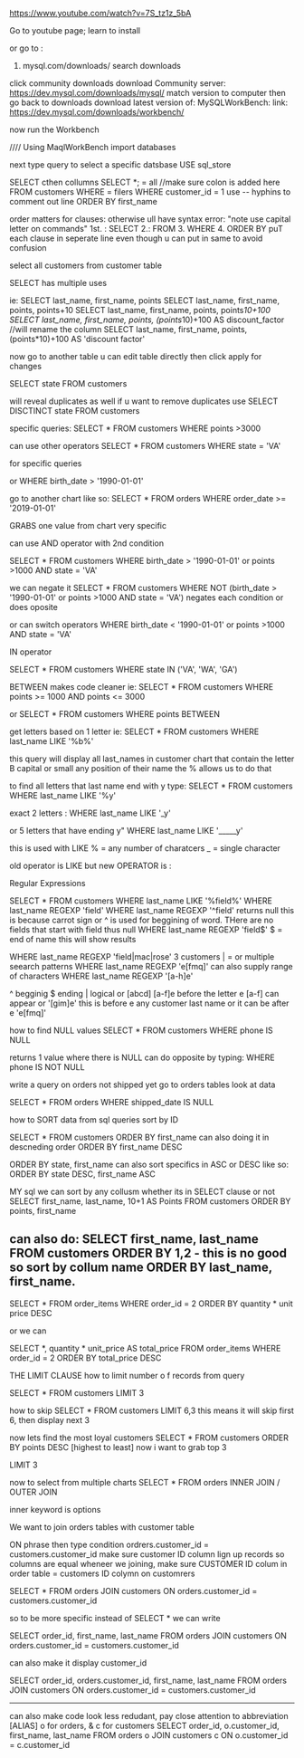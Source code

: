 https://www.youtube.com/watch?v=7S_tz1z_5bA

Go to youtube page; learn to install

or go to :
1. mysql.com/downloads/
search downloads 

click community downloads
download Community server:
https://dev.mysql.com/downloads/mysql/
match version to computer
then go back to downloads
download latest version of:
MySQLWorkBench:
link: https://dev.mysql.com/downloads/workbench/

now run the Workbench


//// Using MaqlWorkBench
import databases


next type query to select a specific datsbase
USE sql_store

SELECT cthen collumns
SELECT *; = all  //make sure colon is added here
FROM customers
WHERE = filers
WHERE customer_id = 1
use --
hyphins to comment out line
ORDER BY first_name

order matters for clauses:
otherwise ull have syntax error:
"note use capital letter on commands"
1st. : SELECT
2.: FROM
3. WHERE
4. ORDER BY
puT each clause in seperate line even though u can put in same to avoid confusion

select all customers from customer table

SELECT has multiple uses

ie: SELECT last_name, first_name, points
SELECT last_name, first_name, points, points+10
SELECT last_name, first_name, points, points*10+100
SELECT last_name, first_name, points, (points*10)+100 AS discount_factor //will rename the column
SELECT last_name, first_name, points, (points*10)+100 AS 'discount factor'

now go to another table
u can edit table directly then click apply for changes 

SELECT state
FROM customers

will reveal duplicates as well
if u want to remove duplicates use
SELECT DISCTINCT state
FROM customers

specific queries:
SELECT *
FROM customers
WHERE points >3000

can use other operators
SELECT *
FROM customers
WHERE state = 'VA'

for specific queries

or WHERE birth_date > '1990-01-01'

go to another chart like so:
SELECT *
FROM orders
WHERE order_date >= '2019-01-01'

GRABS one value from chart very specific

can use AND operator with 2nd condition

SELECT *
FROM customers
WHERE birth_date > '1990-01-01' or points >1000 AND state = 'VA'


we can negate it
SELECT *
FROM customers
WHERE NOT (birth_date > '1990-01-01' or points >1000 AND state = 'VA')
negates each condition or does oposite

or can switch operators
WHERE birth_date < '1990-01-01' or points >1000 AND state = 'VA'

IN operator

SELECT *
FROM customers
WHERE state IN ('VA', 'WA', 'GA')

BETWEEN makes code cleaner
ie: 
SELECT *
FROM customers
WHERE points >= 1000 AND points <= 3000

or 
SELECT *
FROM customers
WHERE points BETWEEN 

get letters based on 1 letter
ie:
SELECT *
FROM customers
WHERE last_name LIKE '%b%'

this query will display all last_names in customer chart that contain the letter B capital or small
any position of their name
the % allows us to do that 

to find all letters that last name end with y
type: 
SELECT *
FROM customers
WHERE last_name LIKE '%y'

exact 2 letters :
WHERE last_name LIKE '_y'

or 5 letters that have ending y"
WHERE last_name LIKE '_____y'

this is used with LIKE
% = any number of charatcers
_ = single character

old operator is LIKE
but new OPERATOR is : 

Regular Expressions

SELECT *
FROM customers
WHERE last_name LIKE '%field%'
WHERE last_name REGEXP 'field'
WHERE last_name REGEXP '^field'  returns null
this is because carrot sign or ^ is used for beggining of word. THere are
no fields that start with field thus null
WHERE last_name REGEXP 'field$'
$ = end of name
this will show results 

WHERE last_name REGEXP 'field|mac|rose'
3 customers
| = or
multiple seearch patterns
WHERE last_name REGEXP 'e[fmq]'
can also supply range of characters
WHERE last_name REGEXP '[a-h]e'

^ begginig
$ ending
| logical or
[abcd]
[a-f]e
before the letter e [a-f] can appear
or '[gim]e' this is before e any customer last name
or it can be after e
'e[fmq]'

how to find NULL values
SELECT *
FROM customers
WHERE phone IS NULL

returns 1 value where there is NULL
can do opposite by typing:
WHERE phone IS NOT NULL

write a query on orders not shipped yet
go to orders tables
look at data

SELECT *
FROM orders
WHERE shipped_date IS  NULL

how to SORT data from sql queries
sort by ID

SELECT *
FROM customers
ORDER BY first_name
can also doing it in descneding order
ORDER BY first_name DESC

ORDER BY state, first_name
can also sort specifics in ASC or DESC
like so:
ORDER BY state DESC, first_name ASC

MY sql we can sort by any collusm whether its in SELECT clause or not
SELECT first_name, last_name, 10+1 AS Points
FROM customers
ORDER BY points, first_name

can also do:
SELECT first_name, last_name
FROM customers
ORDER BY 1,2 - this is no good
so sort by collum name
ORDER BY last_name, first_name.
-----

SELECT *
FROM order_items
WHERE order_id = 2
ORDER BY quantity * unit price DESC

or we can

SELECT *, quantity * unit_price AS total_price
FROM order_items
WHERE order_id = 2
ORDER BY total_price DESC

THE LIMIT CLAUSE
how to limit number o f records from query

SELECT *
FROM customers
LIMIT 3

how to skip 
SELECT *
FROM customers
LIMIT 6,3
this means it will skip first 6, then display next 3

now lets find the most loyal customers
SELECT *
FROM customers
ORDER BY points DESC [highest to least]
now i want to grab top 3

LIMIT 3

now to select from multiple charts
SELECT *
FROM orders
INNER JOIN / OUTER JOIN

inner keyword is options

We want to join orders tables with customer table

ON phrase then type condition ordrers.customer_id = customers.customer_id
make sure customer ID column 
lign up records so columns are equal
wheneer we joining, make sure CUSTOMER ID colum in order table = customers ID colymn on customrers

SELECT *
FROM orders
JOIN customers ON orders.customer_id = customers.customer_id

so to be more specific instead of SELECT *
we can write 

SELECT order_id, first_name, last_name
FROM orders
JOIN customers ON orders.customer_id = customers.customer_id

can also make it display customer_id

SELECT order_id, orders.customer_id, first_name, last_name
FROM orders
JOIN customers ON orders.customer_id = customers.customer_id

----
can also make code look less redudant, pay close attention to abbreviation [ALIAS] o for orders, & c for customers
SELECT order_id, o.customer_id, first_name, last_name
FROM orders o
JOIN customers c ON o.customer_id = c.customer_id